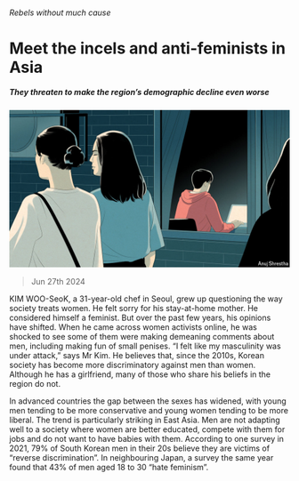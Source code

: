 ###### Rebels without much cause

# Meet the incels and anti-feminists in Asia 

##### They threaten to make the region’s demographic decline even worse 

![image](images/20240629_ASD001.jpg) 

> Jun 27th 2024 

KIM WOO-SeoK, a 31-year-old chef in Seoul, grew up questioning the way society treats women. He felt sorry for his stay-at-home mother. He considered himself a feminist. But over the past few years, his opinions have shifted. When he came across women activists online, he was shocked to see some of them were making demeaning comments about men, including making fun of small penises. “I felt like my masculinity was under attack,” says Mr Kim. He believes that, since the 2010s, Korean society has become more discriminatory against men than women. Although he has a girlfriend, many of those who share his beliefs in the region do not. 

In advanced countries the gap between the sexes has widened, with young men tending to be more conservative and young women tending to be more liberal. The trend is particularly striking in East Asia. Men are not adapting well to a society where women are better educated, compete with them for jobs and do not want to have babies with them. According to one survey in 2021, 79% of South Korean men in their 20s believe they are victims of “reverse discrimination”. In neighbouring Japan, a survey the same year found that 43% of men aged 18 to 30 “hate feminism”. 

